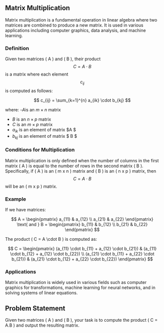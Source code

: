 ## Matrix Multiplication

Matrix multiplication is a fundamental operation in linear algebra where two matrices are combined to produce a new matrix. It is used in various applications including computer graphics, data analysis, and machine learning.

### Definition
Given two matrices \( A \) and \( B \), their product  $$ C = A \cdot B $$ is a matrix where each element $$  c_{ij} $$  is computed as follows:

$$
c_{ij} = \sum_{k=1}^{n} a_{ik} \cdot b_{kj}
$$

where:
-$A$is an $m \times n$ matrix
- $B$ is an $n \times p$ matrix
- $C$ is an $m \times p$ matrix
- $a_{ik}$ is an element of matrix $A $
- $b_{kj}$ is an element of matrix $ B $

### Conditions for Multiplication
Matrix multiplication is only defined when the number of columns in the first matrix \( A \) is equal to the number of rows in the second matrix \( B \). Specifically, if \( A \) is an \( m x n \) matrix and \( B \) is an \( n x p \) matrix, then  $$ C = A \cdot B $$  will be an \( m x p \) matrix.

### Example
If we have matrices:

$$
A = \begin{pmatrix}
a_{11} & a_{12} \\
a_{21} & a_{22}
\end{pmatrix}
\text{ and }
B = \begin{pmatrix}
b_{11} & b_{12} \\
b_{21} & b_{22}
\end{pmatrix}
$$

The product \( C = A \cdot B \) is computed as:

$$
C = \begin{pmatrix}
(a_{11} \cdot b_{11} + a_{12} \cdot b_{21}) & (a_{11} \cdot b_{12} + a_{12} \cdot b_{22}) \\
(a_{21} \cdot b_{11} + a_{22} \cdot b_{21}) & (a_{21} \cdot b_{12} + a_{22} \cdot b_{22})
\end{pmatrix}
$$

### Applications
Matrix multiplication is widely used in various fields such as computer graphics for transformations, machine learning for neural networks, and in solving systems of linear equations.

## Problem Statement

Given two matrices \( A \) and \( B \), your task is to compute the product \( C = A.B \) and output the resulting matrix.
